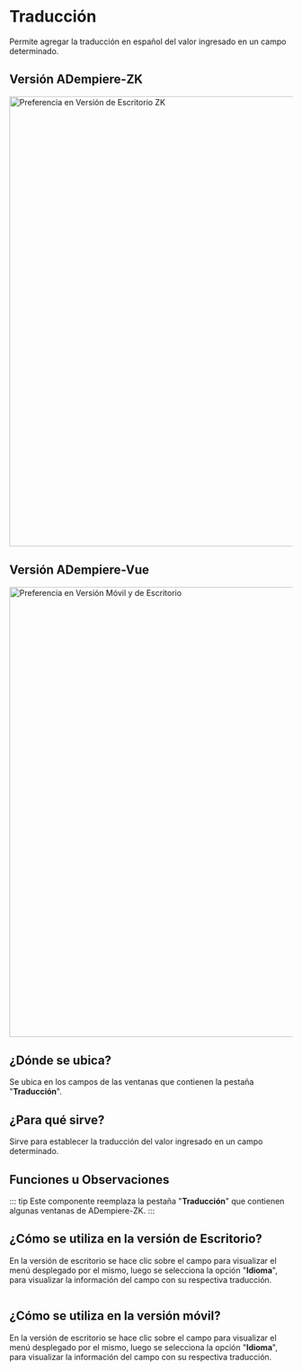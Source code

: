 # Traducción

Permite agregar la traducción en español del valor ingresado en un campo determinado.

## Versión ADempiere-ZK

<img :src="$withBase('/images/components/translation/zk-desktop-version-translation.png')" alt="Preferencia en Versión de Escritorio ZK" width="800px">

## Versión ADempiere-Vue

<img :src="$withBase('/images/components/translation/translation-desktop-mobile.png')" alt="Preferencia en Versión Móvil y de Escritorio" width="800px">

## ¿Dónde se ubica?

Se ubica en los campos de las ventanas que contienen la pestaña "**Traducción**".

## ¿Para qué sirve?

Sirve para establecer la traducción del valor ingresado en un campo determinado.

## Funciones u Observaciones

::: tip
Este componente reemplaza la pestaña "**Traducción**" que contienen algunas ventanas de ADempiere-ZK.
:::

## ¿Cómo se utiliza en la versión de Escritorio?

En la versión de escritorio se hace clic sobre el campo para visualizar el menú desplegado por el mismo, luego se selecciona la opción "**Idioma**", para visualizar la información del campo con su respectiva traducción.

<img :src="$withBase('/images/components/translation/how-to-use-it-in-the-desktop-version.gif')" />

## ¿Cómo se utiliza en la versión móvil?

En la versión de escritorio se hace clic sobre el campo para visualizar el menú desplegado por el mismo, luego se selecciona la opción "**Idioma**", para visualizar la información del campo con su respectiva traducción.

<img :src="$withBase('/images/components/translation/how-to-use-it-in-the-mobile-version.gif')" />

